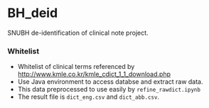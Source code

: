 # BH_deid
SNUBH de-identification of clinical note project.

### Whitelist
- Whitelist of clinical terms referenced by http://www.kmle.co.kr/kmle_cdict_1_1_download.php
- Use Java environment to access databse and extract raw data.
- This data preprocessed to use easily by `refine_rawdict.ipynb`
- The result file is `dict_eng.csv` and `dict_abb.csv`.
